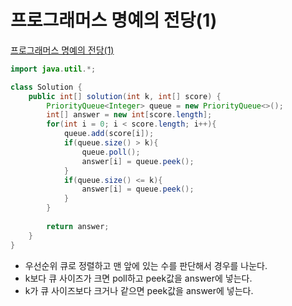 # 프로그래머스 명예의 전당(1)
[프로그래머스 명예의 전당(1)](https://school.programmers.co.kr/learn/courses/30/lessons/138477)
```java
import java.util.*;

class Solution {
    public int[] solution(int k, int[] score) {
        PriorityQueue<Integer> queue = new PriorityQueue<>();
        int[] answer = new int[score.length];
        for(int i = 0; i < score.length; i++){
            queue.add(score[i]);
            if(queue.size() > k){
                queue.poll();
                answer[i] = queue.peek();
            }
            if(queue.size() <= k){
                answer[i] = queue.peek();
            }
        }
        
        return answer;
    }
}
```
* 우선순위 큐로 정렬하고 맨 앞에 있는 수를 판단해서 경우를 나눈다.
* k보다 큐 사이즈가 크면 poll하고 peek값을 answer에 넣는다.
* k가 큐 사이즈보다 크거나 같으면 peek값을 answer에 넣는다.